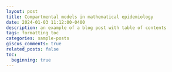 ```yaml
---
layout: post
title: Compartmental models in mathematical epidemiology
date: 2024-01-03 11:12:00-0400
description: an example of a blog post with table of contents
tags: formatting toc
categories: sample-posts
giscus_comments: true
related_posts: false
toc:
  beginning: true
---
```

